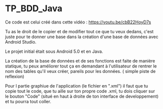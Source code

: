 # TP_BDD_Java

Ce code est celui créé dans cette vidéo : https://youtu.be/cbB22HoyD7s

Tu as le droit de le copier et de modifier tout ce que tu veux dedans, c'est juste pour te donner une base dans la création d'une base de données avec Android Studio.

Le projet initial était sous Android 5.0 et en Java.

La création de la base de données et de ses fonctions est faite de manière statique, tu peux améliorer tout ça en demandant à l'utilisateur de rentrer le nom des tables qu'il veux créer, pareils pour les données. ( simple piste de reflexion)

Pour l partie graphiue de l'application (le fichier en ".xml") il faut que tu copie tout le code, que tu aille sur ton propre code .xml, tu dois cliquer sur le bouton "Code" (situé en haut à droite de ton interface de developpement) et tu pourra tout coller.
